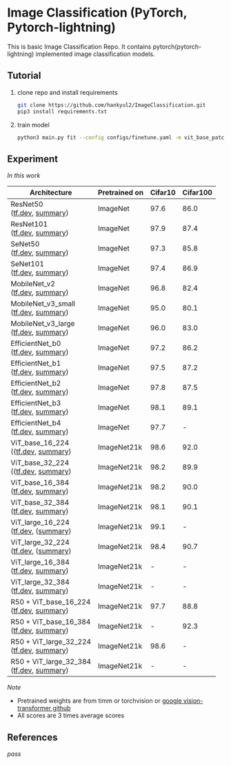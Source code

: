 # Image Classification (PyTorch, Pytorch-lightning)
This is basic Image Classification Repo. It contains pytorch(pytorch-lightning) implemented image classification models.





## Tutorial

1. clone repo and install requirements

   ```bash
   git clone https://github.com/hankyul2/ImageClassification.git
   pip3 install requirements.txt
   ```

   

3. train model

   ```bash
   python3 main.py fit --config configs/finetune.yaml -m vit_base_patch16_224 -d cifar10 -g 0,
   ```

   



## Experiment

*In this work*

| Architecture                                                 | Pretrained on | Cifar10 | Cifar100 |
| ------------------------------------------------------------ | ------------- | ------- | -------- |
| ResNet50<br />([tf.dev](), [summary]())                      | ImageNet      | 97.6    | 86.0     |
| ResNet101<br />([tf.dev](), [summary]())                     | ImageNet      | 97.9    | 87.4     |
| SeNet50<br />([tf.dev](), [summary]())                       | ImageNet      | 97.3    | 85.8     |
| SeNet101<br />([tf.dev](), [summary]())                      | ImageNet      | 97.4    | 86.9     |
| MobileNet_v2<br />([tf.dev](), [summary]())                  | ImageNet      | 96.8    | 82.4     |
| MobileNet_v3_small<br />([tf.dev](), [summary]())            | ImageNet      | 95.0    | 80.1     |
| MobileNet_v3_large<br />([tf.dev](), [summary]())            | ImageNet      | 96.0    | 83.0     |
| EfficientNet_b0<br />([tf.dev](), [summary]())               | ImageNet      | 97.2    | 86.2     |
| EfficientNet_b1<br />([tf.dev](), [summary]())               | ImageNet      | 97.5    | 87.2     |
| EfficientNet_b2<br />([tf.dev](), [summary]())               | ImageNet      | 97.8    | 87.5     |
| EfficientNet_b3<br />([tf.dev](), [summary]())               | ImageNet      | 98.1    | 89.1     |
| EfficientNet_b4<br />([tf.dev](), [summary]())               | ImageNet      | 97.7    | -        |
| ViT_base_16_224<br />(([tf.dev](), [summary](docs/vit_base_patch16_224.md)) | ImageNet21k   | 98.6    | 92.0     |
| ViT_base_32_224<br />(([tf.dev](), [summary](docs/vit_base_patch32_224.md)) | ImageNet21k   | 98.2    | 89.9     |
| ViT_base_16_384<br />([tf.dev](), [summary](docs/vit_base_patch16_384.md)) | ImageNet21k   | 98.2    | 90.0     |
| ViT_base_32_384<br />([tf.dev](), [summary](docs/vit_base_patch32_224.md)) | ImageNet21k   | 98.1    | 90.1     |
| ViT_large_16_224<br />([tf.dev](), ([summary](docs/vit_large_patch16_224.md)) | ImageNet21k   | 99.1    | -        |
| ViT_large_32_224<br />([tf.dev](), ([summary](docs/vit_large_patch32_224.md)) | ImageNet21k   | 98.4    | 90.7     |
| ViT_large_16_384<br />([tf.dev](), [summary](docs/vit_large_patch16_224.md)) | ImageNet21k   | -       | -        |
| ViT_large_32_384<br />([tf.dev](), [summary](docs/vit_large_patch32_224.md)) | ImageNet21k   | -       | -        |
| R50 + ViT_base_16_224<br />([tf.dev](), [summary](docs/vit_base_patch16_224.md)) | ImageNet21k   | 97.7    | 88.8     |
| R50 + ViT_base_16_384<br />([tf.dev](), [summary](docs/vit_base_patch16_224.md)) | ImageNet21k   | -       | 92.3     |
| R50 + ViT_large_32_224<br />([tf.dev](), [summary](docs/vit_base_patch16_224.md)) | ImageNet21k   | 98.6    | -        |
| R50 + ViT_large_32_384<br />([tf.dev](), [summary](docs/vit_base_patch16_224.md)) | ImageNet21k   | -       | -        |

*Note*

- Pretrained weights are from timm or torchvision or [google vision-transformer github](https://github.com/google-research/vision_transformer) 
- All scores are 3 times average scores



## References

*pass*